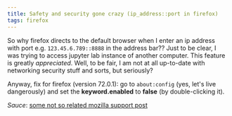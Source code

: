 ```yaml
---
title: Safety and security gone crazy (ip_address::port in firefox)
tags: firefox
---
```


So why firefox directs to the default browser when I enter an ip address with port e.g. `123.45.6.789::8888` in the address bar??
Just to be clear, I was trying to access jupyter lab instance of another computer.
This feature is greatly *appreciated*.
Well, to be fair, I am not at all up-to-date with networking security stuff and sorts,
but seriously?

Anyway, fix for firefox (version 72.0.1): go to `about:config` (yes, let's live dangerously) 
and set the **keyword.enabled** to **false** (by double-clicking it).

*Sauce*: [some not so related mozilla support post](https://support.mozilla.org/en-US/questions/1213978)
